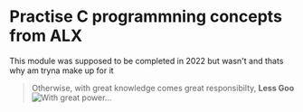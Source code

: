 # Practise C programmning concepts from ALX
This module was supposed to be completed in 2022 but wasn't and thats why am tryna make up for it 
> Otherwise, with great knowledge comes great responsibilty,  **Less Goo**
> ![With great power...](https://media1.giphy.com/media/v1.Y2lkPTc5MGI3NjExMmFwbTJoczhsdDAwanJ4dms1eGtuOXQwOTVlNmptYWdibTNvcnNwZSZlcD12MV9pbnRlcm5hbF9naWZfYnlfaWQmY3Q9Zw/MCZ39lz83o5lC/giphy.gif)
